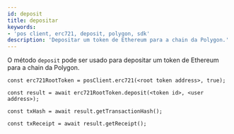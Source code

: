 ```yaml
---
id: deposit
title: depositar
keywords:
- 'pos client, erc721, deposit, polygon, sdk'
description: 'Depositar um token de Ethereum para a chain da Polygon.'
---
```


O método `deposit` pode ser usado para depositar um token de Ethereum para a chain da Polygon.

```
const erc721RootToken = posClient.erc721(<root token address>, true);

const result = await erc721RootToken.deposit(<token id>, <user address>);

const txHash = await result.getTransactionHash();

const txReceipt = await result.getReceipt();

```
